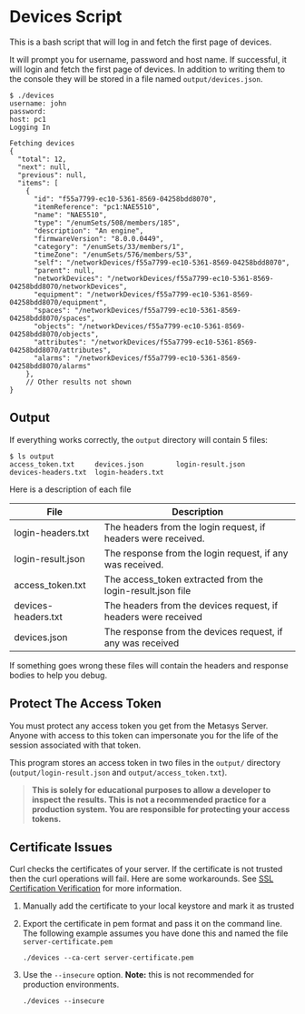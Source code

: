 # Devices Script

This is a bash script that will log in and fetch the first page of devices.

It will prompt you for username, password and host name. If successful, it will login
and fetch the first page of devices. In addition to writing them to the console they will
be stored in a file named `output/devices.json`.

```shell
$ ./devices
username: john
password:
host: pc1
Logging In

Fetching devices
{
  "total": 12,
  "next": null,
  "previous": null,
  "items": [
    {
      "id": "f55a7799-ec10-5361-8569-04258bdd8070",
      "itemReference": "pc1:NAE5510",
      "name": "NAE5510",
      "type": "/enumSets/508/members/185",
      "description": "An engine",
      "firmwareVersion": "8.0.0.0449",
      "category": "/enumSets/33/members/1",
      "timeZone": "/enumSets/576/members/53",
      "self": "/networkDevices/f55a7799-ec10-5361-8569-04258bdd8070",
      "parent": null,
      "networkDevices": "/networkDevices/f55a7799-ec10-5361-8569-04258bdd8070/networkDevices",
      "equipment": "/networkDevices/f55a7799-ec10-5361-8569-04258bdd8070/equipment",
      "spaces": "/networkDevices/f55a7799-ec10-5361-8569-04258bdd8070/spaces",
      "objects": "/networkDevices/f55a7799-ec10-5361-8569-04258bdd8070/objects",
      "attributes": "/networkDevices/f55a7799-ec10-5361-8569-04258bdd8070/attributes",
      "alarms": "/networkDevices/f55a7799-ec10-5361-8569-04258bdd8070/alarms"
    },
    // Other results not shown
}
```

## Output

If everything works correctly, the `output` directory will contain 5 files:

```shell
$ ls output
access_token.txt     devices.json        login-result.json
devices-headers.txt  login-headers.txt
```

Here is a description of each file

| File                | Description                                                    |
| ------------------- | -------------------------------------------------------------- |
| login-headers.txt   | The headers from the login request, if headers were received.  |
| login-result.json   | The response from the login request, if any was received.      |
| access_token.txt    | The access_token extracted from the login-result.json file     |
| devices-headers.txt | The headers from the devices request, if headers were received |
| devices.json        | The response from the devices request, if any was received     |

If something goes wrong these files will contain the headers and response bodies to help you
debug.

## Protect The Access Token

You must protect any access token you get from the Metasys Server. Anyone with access to this token
can impersonate you for the life of the session associated with that token.

This program stores an access token in two files in the `output/` directory (`output/login-result.json` and `output/access_token.txt`).

> **This is solely for
educational purposes to allow a developer to inspect the results. This is not a recommended practice for a production system. You are responsible for protecting your access tokens.**

## Certificate Issues

Curl checks the certificates of your server. If the certificate is not trusted then the curl operations will fail. Here are some workarounds. See [SSL Certification Verification](https://curl.haxx.se/docs/sslcerts.html) for more information.

1. Manually add the certificate to your local keystore and mark it as trusted
2. Export the certificate in pem format and pass it on the command line. The following example assumes you have done this and named the file `server-certificate.pem`

    ```shell
    ./devices --ca-cert server-certificate.pem
    ```
3. Use the `--insecure` option. **Note:** this is not recommended for production environments.

    ```shell
    ./devices --insecure
    ```